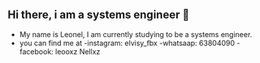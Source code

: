 ## Hi there, i am a systems engineer 👋
- My name is Leonel, I am currently studying to be a systems engineer.
- you can find me at
-instagram: elvisy_fbx
-whatsaap: 63804090
-facebook: leooxz Nellxz


<!--
**leon4l25/leon4l25** is a ✨ _special_ ✨ repository because its `README.md` (this file) appears on your GitHub profile.

Here are some ideas to get you started:

- 🔭 I’m currently working on ...
- 🌱 I’m currently learning ...
- 👯 I’m looking to collaborate on ...
- 🤔 I’m looking for help with ...
- 💬 Ask me about ...
- 📫 How to reach me: ...
- 😄 Pronouns: ...
- ⚡ Fun fact: ...
-->
